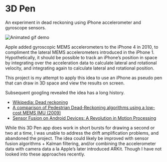 # 3D Pen

An experiment in dead reckoning using iPhone accelerometer and gyroscope sensors.

![Animated gif demo](https://user-images.githubusercontent.com/12202734/44002420-0730af26-9e10-11e8-9bde-95e8bcc1409d.gif)

Apple added gyroscopic MEMS accelerometers to the iPhone 4 in 2010, to compliment the lateral MEMS accelerometers introduced in the iPhone 1. Hypothetically, it should be possible to track an iPhone’s position in space by integrating over the acceleration data to calculate lateral and rotational velocity, and integrating again to calculate lateral and rotational position.

This project is my attempt to apply this idea to use an iPhone as pseudo pen that can draw in 3D space and view the results on screen.

Subsequent googling revealed the idea has a long history.

- [Wikipedia: Dead reckoning](https://en.wikipedia.org/wiki/Dead_reckoning)
- [A comparison of Pedestrian Dead-Reckoning algorithms using a low-cost MEMS IMU (2009)](https://ieeexplore.ieee.org/document/5286542/)
- [Sensor Fusion on Android Devices: A Revolution in Motion Processing](https://www.youtube.com/watch?v=C7JQ7Rpwn2k)

While this 3D Pen app does work in short bursts for drawing a second or two at a time, I was unable to address the drift amplification problems, and abandoned the project. The idea could likely be improved with sensor fusion algorithms + Kalman filtering, and/or combining the accelerometer data with camera data a la Apple’s later introduced ARKit. Though I have not looked into these approaches recently.
